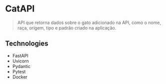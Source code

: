 # CatAPI
> API que retorna dados sobre o gato adicionado na API, como o nome, raça, origem, tipo e padrão criado na aplicação.


## Technologies
* FastAPI  
* Uvicorn  
* Pydantic
* Pytest 
* Docker 

